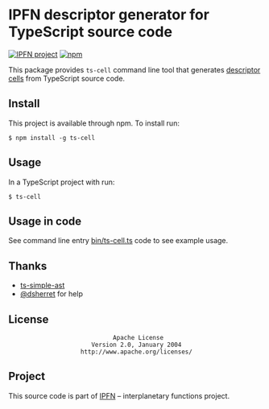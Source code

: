 # IPFN descriptor generator for TypeScript source code

[![IPFN project](https://img.shields.io/badge/project-IPFN-blue.svg?style=flat-square)](http://github.com/ipfn)
[![npm](https://img.shields.io/npm/v/ts-cell.svg?maxAge=8640&style=flat-square)](https://www.npmjs.com/package/ts-cell)


This package provides `ts-cell` command line tool that generates [descriptor cells]() from TypeScript source code.

## Install

This project is available through npm. To install run:

```console
$ npm install -g ts-cell
```

## Usage

In a TypeScript project with run:

```console
$ ts-cell
```

## Usage in code

See command line entry [bin/ts-cell.ts](bin/ts-cell.ts) code to see example usage.

## Thanks

* [ts-simple-ast](https://github.com/dsherret/ts-simple-ast)
* [@dsherret](https://github.com/dsherret) for help

## License

                                 Apache License
                           Version 2.0, January 2004
                        http://www.apache.org/licenses/

## Project

This source code is part of [IPFN](//github.com/ipfn) – interplanetary functions project.
